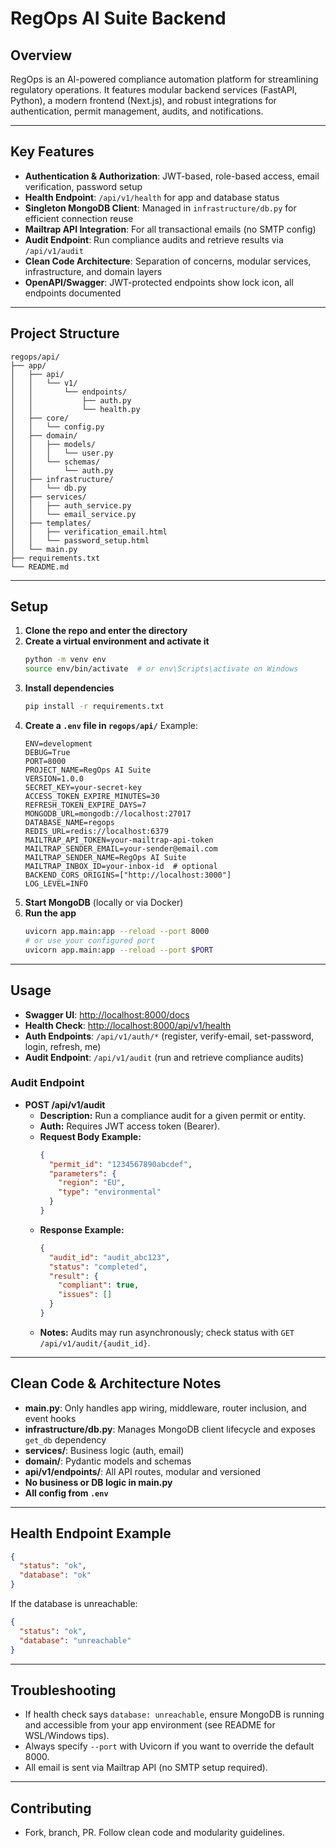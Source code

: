 # RegOps AI Suite Backend

## Overview
RegOps is an AI-powered compliance automation platform for streamlining regulatory operations. It features modular backend services (FastAPI, Python), a modern frontend (Next.js), and robust integrations for authentication, permit management, audits, and notifications.

---

## Key Features
- **Authentication & Authorization**: JWT-based, role-based access, email verification, password setup
- **Health Endpoint**: `/api/v1/health` for app and database status
- **Singleton MongoDB Client**: Managed in `infrastructure/db.py` for efficient connection reuse
- **Mailtrap API Integration**: For all transactional emails (no SMTP config)
- **Audit Endpoint**: Run compliance audits and retrieve results via `/api/v1/audit`
- **Clean Code Architecture**: Separation of concerns, modular services, infrastructure, and domain layers
- **OpenAPI/Swagger**: JWT-protected endpoints show lock icon, all endpoints documented

---

## Project Structure
```
regops/api/
├── app/
│   ├── api/
│   │   └── v1/
│   │       └── endpoints/
│   │           ├── auth.py
│   │           └── health.py
│   ├── core/
│   │   └── config.py
│   ├── domain/
│   │   ├── models/
│   │   │   └── user.py
│   │   └── schemas/
│   │       └── auth.py
│   ├── infrastructure/
│   │   └── db.py
│   ├── services/
│   │   ├── auth_service.py
│   │   └── email_service.py
│   ├── templates/
│   │   ├── verification_email.html
│   │   └── password_setup.html
│   └── main.py
├── requirements.txt
└── README.md
```

---

## Setup

1. **Clone the repo and enter the directory**
2. **Create a virtual environment and activate it**
   ```bash
   python -m venv env
   source env/bin/activate  # or env\Scripts\activate on Windows
   ```
3. **Install dependencies**
   ```bash
   pip install -r requirements.txt
   ```
4. **Create a `.env` file in `regops/api/`**
   Example:
   ```env
   ENV=development
   DEBUG=True
   PORT=8000
   PROJECT_NAME=RegOps AI Suite
   VERSION=1.0.0
   SECRET_KEY=your-secret-key
   ACCESS_TOKEN_EXPIRE_MINUTES=30
   REFRESH_TOKEN_EXPIRE_DAYS=7
   MONGODB_URL=mongodb://localhost:27017
   DATABASE_NAME=regops
   REDIS_URL=redis://localhost:6379
   MAILTRAP_API_TOKEN=your-mailtrap-api-token
   MAILTRAP_SENDER_EMAIL=your-sender@email.com
   MAILTRAP_SENDER_NAME=RegOps AI Suite
   MAILTRAP_INBOX_ID=your-inbox-id  # optional
   BACKEND_CORS_ORIGINS=["http://localhost:3000"]
   LOG_LEVEL=INFO
   ```
5. **Start MongoDB** (locally or via Docker)
6. **Run the app**
   ```bash
   uvicorn app.main:app --reload --port 8000
   # or use your configured port
   uvicorn app.main:app --reload --port $PORT
   ```

---

## Usage
- **Swagger UI**: [http://localhost:8000/docs](http://localhost:8000/docs)
- **Health Check**: [http://localhost:8000/api/v1/health](http://localhost:8000/api/v1/health)
- **Auth Endpoints**: `/api/v1/auth/*` (register, verify-email, set-password, login, refresh, me)
- **Audit Endpoint**: `/api/v1/audit` (run and retrieve compliance audits)

### Audit Endpoint

- **POST /api/v1/audit**
  - **Description:** Run a compliance audit for a given permit or entity.
  - **Auth:** Requires JWT access token (Bearer).
  - **Request Body Example:**
    ```json
    {
      "permit_id": "1234567890abcdef",
      "parameters": {
        "region": "EU",
        "type": "environmental"
      }
    }
    ```
  - **Response Example:**
    ```json
    {
      "audit_id": "audit_abc123",
      "status": "completed",
      "result": {
        "compliant": true,
        "issues": []
      }
    }
    ```
  - **Notes:** Audits may run asynchronously; check status with `GET /api/v1/audit/{audit_id}`.

---

## Clean Code & Architecture Notes
- **main.py**: Only handles app wiring, middleware, router inclusion, and event hooks
- **infrastructure/db.py**: Manages MongoDB client lifecycle and exposes `get_db` dependency
- **services/**: Business logic (auth, email)
- **domain/**: Pydantic models and schemas
- **api/v1/endpoints/**: All API routes, modular and versioned
- **No business or DB logic in main.py**
- **All config from `.env`**

---

## Health Endpoint Example
```json
{
  "status": "ok",
  "database": "ok"
}
```
If the database is unreachable:
```json
{
  "status": "ok",
  "database": "unreachable"
}
```

---

## Troubleshooting
- If health check says `database: unreachable`, ensure MongoDB is running and accessible from your app environment (see README for WSL/Windows tips).
- Always specify `--port` with Uvicorn if you want to override the default 8000.
- All email is sent via Mailtrap API (no SMTP setup required).

---

## Contributing
- Fork, branch, PR. Follow clean code and modularity guidelines. 
